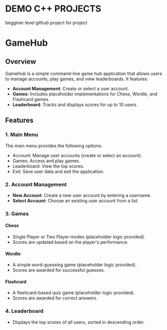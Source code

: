 # DEMO C++ PROJECTS
begginer level  github  project for project
# GameHub

## Overview
GameHub is a simple command-line game hub application that allows users to manage accounts, play games, and view leaderboards. It features:

- **Account Management**: Create or select a user account.
- **Games**: Includes placeholder implementations for Chess, Wordle, and Flashcard games.
- **Leaderboard**: Tracks and displays scores for up to 10 users.

## Features
### 1. Main Menu
The main menu provides the following options:
- Account: Manage user accounts (create or select an account).
- Games: Access and play games.
- Leaderboard: View the top scores.
- Exit: Save user data and exit the application.

### 2. Account Management
- **New Account**: Create a new user account by entering a username.
- **Select Account**: Choose an existing user account from a list.

### 3. Games
#### Chess
- Single Player or Two Player modes (placeholder logic provided).
- Scores are updated based on the player's performance.

#### Wordle
- A simple word-guessing game (placeholder logic provided).
- Scores are awarded for successful guesses.

#### Flashcard
- A flashcard-based quiz game (placeholder logic provided).
- Scores are awarded for correct answers.

### 4. Leaderboard
- Displays the top scores of all users, sorted in descending order.





